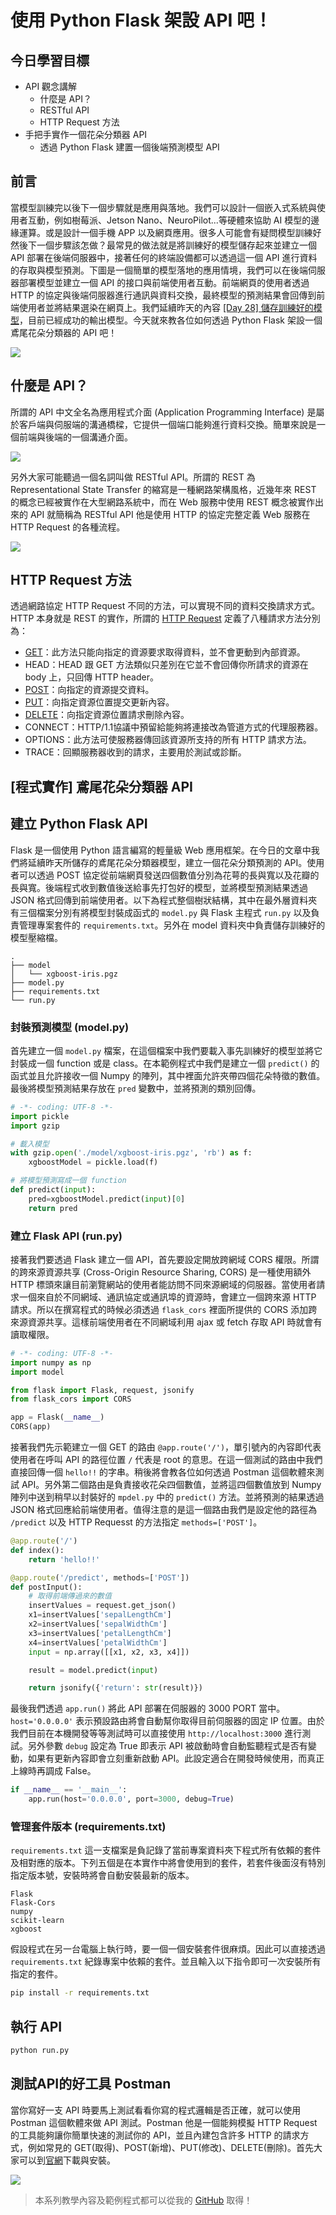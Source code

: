 # 使用 Python Flask 架設 API 吧！

## 今日學習目標
- API 觀念講解
    - 什麼是 API？
    - RESTful API
    - HTTP Request 方法
- 手把手實作一個花朵分類器 API 
    - 透過 Python Flask 建置一個後端預測模型 API

## 前言
當模型訓練完以後下一個步驟就是應用與落地。我們可以設計一個嵌入式系統與使用者互動，例如樹莓派、Jetson Nano、NeuroPilot...等硬體來協助 AI 模型的邊緣運算。或是設計一個手機 APP 以及網頁應用。很多人可能會有疑問模型訓練好然後下一個步驟該怎做？最常見的做法就是將訓練好的模型儲存起來並建立一個 API 部署在後端伺服器中，接著任何的終端設備都可以透過這一個 API 進行資料的存取與模型預測。下圖是一個簡單的模型落地的應用情境，我們可以在後端伺服器部署模型並建立一個 API 的接口與前端使用者互動。前端網頁的使用者透過 HTTP 的協定與後端伺服器進行通訊與資料交換，最終模型的預測結果會回傳到前端使用者並將結果選染在網頁上。我們延續昨天的內容 [[Day 28] 儲存訓練好的模型](https://ithelp.ithome.com.tw/articles/10280076)，目前已經成功的輸出模型。今天就來教各位如何透過 Python Flask 架設一個鳶尾花朵分類器的 API 吧！

![](./image/img29-1.png)

## 什麼是 API？
所謂的 API 中文全名為應用程式介面 (Application Programming Interface) 是屬於客戶端與伺服端的溝通橋樑，它提供一個端口能夠進行資料交換。簡單來說是一個前端與後端的一個溝通介面。

![](./image/img29-2.png)

另外大家可能聽過一個名詞叫做 RESTful API。所謂的 REST 為 Representational State Transfer 的縮寫是一種網路架構風格，近幾年來 REST 的概念已經被實作在大型網路系統中，而在 Web 服務中使用 REST 概念被實作出來的 API 就簡稱為 RESTful API 他是使用 HTTP 的協定完整定義 Web 服務在 HTTP Request 的各種流程。

![](./image/img29-3.png)

## HTTP Request 方法
透過網路協定 HTTP Request 不同的方法，可以實現不同的資料交換請求方式。HTTP 本身就是 REST 的實作，所謂的 [HTTP Request](https://developer.mozilla.org/zh-TW/docs/Web/HTTP/Methods) 定義了八種請求方法分別為：

- [GET](https://developer.mozilla.org/en-US/docs/Web/HTTP/Methods/GET)：此方法只能向指定的資源要求取得資料，並不會更動到內部資源。
- HEAD：HEAD 跟 GET 方法類似只差別在它並不會回傳你所請求的資源在 body 上，只回傳 HTTP header。
- [POST](https://developer.mozilla.org/en-US/docs/Web/HTTP/Methods/POST)：向指定的資源提交資料。
- [PUT](https://developer.mozilla.org/en-US/docs/Web/HTTP/Methods/PUT)：向指定資源位置提交更新內容。
- [DELETE](https://developer.mozilla.org/en-US/docs/Web/HTTP/Methods/DELETE)：向指定資源位置請求刪除內容。
- CONNECT：HTTP/1.1協議中預留給能夠將連接改為管道方式的代理服務器。
- OPTIONS：此方法可使服務器傳回該資源所支持的所有 HTTP 請求方法。
- TRACE：回顯服務器收到的請求，主要用於測試或診斷。

## [程式實作] 鳶尾花朵分類器 API
## 建立 Python Flask API
Flask 是一個使用 Python 語言編寫的輕量級 Web 應用框架。在今日的文章中我們將延續昨天所儲存的鳶尾花朵分類器模型，建立一個花朵分類預測的 API。使用者可以透過 POST 協定從前端網頁發送四個數值分別為花萼的長與寬以及花瓣的長與寬。後端程式收到數值後送給事先打包好的模型，並將模型預測結果透過 JSON 格式回傳到前端使用者。以下為程式整個樹狀結構，其中在最外層資料夾有三個檔案分別有將模型封裝成函式的 `model.py` 與 Flask 主程式 `run.py` 以及負責管理專案套件的 `requirements.txt`。另外在 model 資料夾中負責儲存訓練好的模型壓縮檔。

```
.
├── model
│   └── xgboost-iris.pgz
├── model.py
├── requirements.txt
└── run.py
```

### 封裝預測模型 (model.py)
首先建立一個 `model.py` 檔案，在這個檔案中我們要載入事先訓練好的模型並將它封裝成一個 function 或是 class。在本範例程式中我們是建立一個 `predict()` 的函式並且允許接收一個 Numpy 的陣列，其中裡面允許夾帶四個花朵特徵的數值。最後將模型預測結果存放在 `pred` 變數中，並將預測的類別回傳。

```py
# -*- coding: UTF-8 -*-
import pickle
import gzip

# 載入模型
with gzip.open('./model/xgboost-iris.pgz', 'rb') as f:
    xgboostModel = pickle.load(f)

# 將模型預測寫成一個 function 
def predict(input):
    pred=xgboostModel.predict(input)[0]
    return pred
```

### 建立 Flask API (run.py)
接著我們要透過 Flask 建立一個 API，首先要設定開放跨網域 CORS 權限。所謂的跨來源資源共享 (Cross-Origin Resource Sharing, CORS) 是一種使用額外 HTTP 標頭來讓目前瀏覽網站的使用者能訪問不同來源網域的伺服器。當使用者請求一個來自於不同網域、通訊協定或通訊埠的資源時，會建立一個跨來源 HTTP 請求。所以在撰寫程式的時候必須透過 `flask_cors` 裡面所提供的 CORS 添加跨來源資源共享。這樣前端使用者在不同網域利用 ajax 或 fetch 存取 API 時就會有讀取權限。

```py
# -*- coding: UTF-8 -*-
import numpy as np
import model

from flask import Flask, request, jsonify
from flask_cors import CORS

app = Flask(__name__)
CORS(app)
```

接著我們先示範建立一個 GET 的路由 `@app.route('/')`，單引號內的內容即代表使用者在呼叫 API 的路徑位置 `/` 代表是 root 的意思。在這一個測試的路由中我們直接回傳一個 `hello!!` 的字串。稍後將會教各位如何透過 Postman 這個軟體來測試 API。另外第二個路由是負責接收花朵四個數值，並將這四個數值放到 Numpy 陣列中送到稍早以封裝好的 `mpdel.py` 中的 `predict()` 方法。並將預測的結果透過 JSON 格式回應給前端使用者。值得注意的是這一個路由我們是設定他的路徑為 `/predict` 以及 HTTP Requesst 的方法指定 `methods=['POST']`。

```py
@app.route('/')
def index():
    return 'hello!!'

@app.route('/predict', methods=['POST'])
def postInput():
    # 取得前端傳過來的數值
    insertValues = request.get_json()
    x1=insertValues['sepalLengthCm']
    x2=insertValues['sepalWidthCm']
    x3=insertValues['petalLengthCm']
    x4=insertValues['petalWidthCm']
    input = np.array([[x1, x2, x3, x4]])

    result = model.predict(input)

    return jsonify({'return': str(result)})
```

最後我們透過 `app.run()` 將此 API 部署在伺服器的 3000 PORT 當中。`host='0.0.0.0'` 表示預設路由將會自動幫你取得目前伺服器的固定 IP 位置。由於我們目前在本機開發等等測試時可以直接使用 `http://localhost:3000` 進行測試。另外參數 `debug` 設定為 True 即表示 API 被啟動時會自動監聽程式是否有變動，如果有更新內容即會立刻重新啟動 API。此設定適合在開發時候使用，而真正上線時再調成 False。

```py
if __name__ == '__main__':
    app.run(host='0.0.0.0', port=3000, debug=True)
```

### 管理套件版本 (requirements.txt)
`requirements.txt` 這一支檔案是負記錄了當前專案資料夾下程式所有依賴的套件及相對應的版本。下列五個是在本實作中將會使用到的套件，若套件後面沒有特別指定版本號，安裝時將會自動安裝最新的版本。

```
Flask
Flask-Cors
numpy
scikit-learn
xgboost
```

假設程式在另一台電腦上執行時，要一個一個安裝套件很麻煩。因此可以直接透過 `requirements.txt` 紀錄專案中依賴的套件。並且輸入以下指令即可一次安裝所有指定的套件。

```sh
pip install -r requirements.txt
```

## 執行 API


```sh
python run.py
```

## 測試API的好工具 Postman
當你寫好一支 API 時要馬上測試看看你寫的程式邏輯是否正確，就可以使用 Postman 這個軟體來做 API 測試。Postman 他是一個能夠模擬 HTTP Request 的工具能夠讓你簡單快速的測試你的 API，並且內建包含許多 HTTP 的請求方式，例如常見的 GET(取得)、POST(新增)、PUT(修改)、DELETE(刪除)。首先大家可以到[官網](https://www.postman.com/)下載與安裝。

![](./image/img29-4.png)


> 本系列教學內容及範例程式都可以從我的 [GitHub](https://github.com/andy6804tw/2021-13th-ironman) 取得！